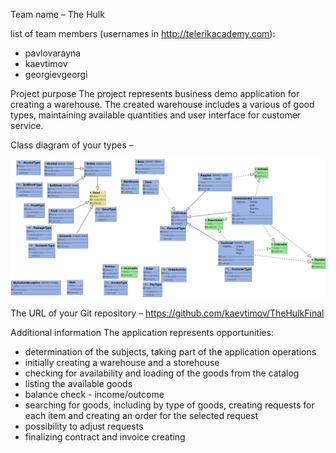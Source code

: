 Team name – The Hulk

list of team members (usernames in http://telerikacademy.com):
-    pavlovarayna
-    kaevtimov
-    georgievgeorgi

Project purpose 
The project represents business demo application for creating a warehouse. The created warehouse includes a various of good 
types, maintaining available quantities and user interface for customer service.

Class diagram of your types – 


![Image of Yaktocat](https://github.com/kaevtimov/TheHulkFinal/blob/master/Diagram.bmp)




The URL of your Git repository –  https://github.com/kaevtimov/TheHulkFinal

Additional information 
The application represents opportunities:
- determination of the subjects, taking part of the application operations
- initially creating a warehouse and a storehouse
- checking for availability and loading of the goods from the catalog
- listing the available goods
- balance check - income/outcome
- searching for goods, including by type of goods, 
creating requests for each item and creating an order for the selected request
- possibility to adjust requests
- finalizing contract and invoice creating

